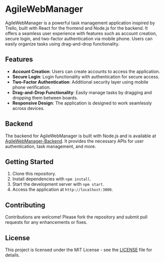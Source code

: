 # AgileWebManager

AgileWebManager is a powerful task management application inspired by Trello, built with React for the frontend and Node.js for the backend. It offers a seamless user experience with features such as account creation, secure login, and two-factor authentication via mobile phone. Users can easily organize tasks using drag-and-drop functionality.

## Features

- **Account Creation**: Users can create accounts to access the application.
- **Secure Login**: Login functionality with authentication for secure access.
- **Two-Factor Authentication**: Additional security layer using mobile phone verification.
- **Drag-and-Drop Functionality**: Easily manage tasks by dragging and dropping them between boards.
- **Responsive Design**: The application is designed to work seamlessly across devices.

## Backend

The backend for AgileWebManager is built with Node.js and is available at [AgileWebManager-Backend](https://github.com/DANIELSSF/AgileWebManager-Backend). It provides the necessary APIs for user authentication, task management, and more.

## Getting Started

1. Clone this repository.
2. Install dependencies with `npm install`.
3. Start the development server with `npm start`.
4. Access the application at `http://localhost:3000`.

## Contributing

Contributions are welcome! Please fork the repository and submit pull requests for any enhancements or fixes.

## License

This project is licensed under the MIT License - see the [LICENSE](LICENSE) file for details.
